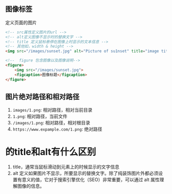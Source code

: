 ## 图像标签
定义页面的图片
```html
<!-- src属性定义图片的url -->
<!-- alt定义图像不显示时的替换文字 -->
<!-- title 定义鼠标悬停在图像上时显示的文本信息 -->
<!-- 其他如，width & height -->
<img src="/images/sunset.jpg" alt="Picture of su1nset" title="image title">

<!--  figure 包含图像以及图像说明-->
<figure>
    <img src="/images/sunset.jpg">
    <figcaption>图像标题</figcaption>
</figure>
```

## 图片绝对路径和相对路径
1. `images/1.png`: 相对路径，相对当前目录
2. `1.png`: 相对路径，当前文件
3. `/images/1.png`: 相对路径，相对根目录
4. `https://www.expample.com/1.png`: 绝对路径


# <img>的title和alt有什么区别
1. title，通常当鼠标滑动到元素上的时候显示的文字信息
2. alt 定义如果图片不显示，所要显示的替换文字。除了纯装饰图片外都必须设置有意义的值，它对于搜索引擎优化（SEO）非常重要，可以通过 alt 属性理解图像的信息。